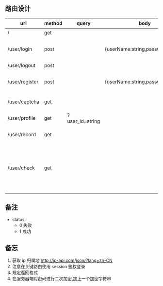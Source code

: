 ## 路由设计

| url            | method | query           | body                              | response                                    | 备注                                       |
| -------------- | ------ | --------------- | --------------------------------- | ------------------------------------------- | ------------------------------------------ |
| /              | get    |                 |                                   |                                             | 首页                                       |
| /user/login    | post   |                 | {userName:string,password:string} | {status:1,data:{userName:string,id:string}} | 登录 md5加密                               |
| /user/logout   | post   |                 |                                   | {status:1}                                  | 退出                                       |
| /user/register | post   |                 | {userName:string,password:string} | {status:1,data:{userName:string,id:string}} | 注册 md5加密                               |
| /user/captcha  | get    |                 |                                   | {status:1,data:{img:string,text:string}}    | 返回验证码                                 |
| /user/profile  | get    | ?user_id=string |                                   | {status:1,data:{}}                          | 返回用户信息                               |
| /user/record   | get    |                 |                                   | {status:1,data:[{id:string,record:string}]} | 查询聊天记录                               |
| /user/check    | get    |                 |                                   |                                             | 带上cookie,判断权限,根据cookie来进行id获取 |



## 备注

+ status
  - 0 失败
  - 1 成功



## 备忘

1. 获取 ip 归属地  http://ip-api.com/json/?lang=zh-CN 
2. 注意在关键路由使用 session 鉴权登录
3. 规定返回格式
4. 在服务器端对密码进行二次加密,加上一个加密字符串
